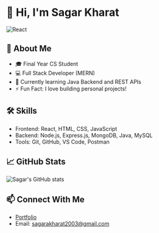 # 👋 Hi, I'm Sagar Kharat
![React](https://img.shields.io/badge/React-20232A?style=for-the-badge&logo=react&logoColor=61DAFB)

## 🚀 About Me
- 🎓 Final Year CS Student
- 💻 Full Stack Developer (MERN)
- 🌱 Currently learning Java Backend and REST APIs
- ⚡ Fun Fact: I love building personal projects!

## 🛠️ Skills
- Frontend: React, HTML, CSS, JavaScript
- Backend: Node.js, Express.js, MongoDB, Java, MySQL
- Tools: Git, GitHub, VS Code, Postman

## 📈 GitHub Stats
![Sagar's GitHub stats](https://github-readme-stats.vercel.app/api?username=sagarkharat94440&show_icons=true&theme=radical)

## 📫 Connect With Me
- [Portfolio](https://sagarkharat94440.github.io/Portfolio/)
- Email: sagarakharat2003@gmail.com
